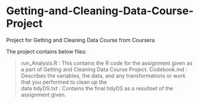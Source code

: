 # Getting-and-Cleaning-Data-Course-Project
Project for Getting and Cleaning Data Course from Coursera

The project contains below files:
 > run_Analysis.R : This contains the R code for the assignment given as a part of Getting and Cleaning Data Course Project.
 > Codebook.md : Describes the variables, the data, and any transformations or work that you performed to clean up the  
   data
 > tidyDS.txt : Contains the final tidyDS as a resultset of the assignment given.    
